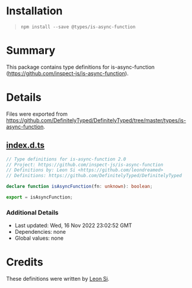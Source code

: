 # Installation
> `npm install --save @types/is-async-function`

# Summary
This package contains type definitions for is-async-function (https://github.com/inspect-js/is-async-function).

# Details
Files were exported from https://github.com/DefinitelyTyped/DefinitelyTyped/tree/master/types/is-async-function.
## [index.d.ts](https://github.com/DefinitelyTyped/DefinitelyTyped/tree/master/types/is-async-function/index.d.ts)
````ts
// Type definitions for is-async-function 2.0
// Project: https://github.com/inspect-js/is-async-function
// Definitions by: Leon Si <https://github.com/leondreamed>
// Definitions: https://github.com/DefinitelyTyped/DefinitelyTyped

declare function isAsyncFunction(fn: unknown): boolean;

export = isAsyncFunction;

````

### Additional Details
 * Last updated: Wed, 16 Nov 2022 23:02:52 GMT
 * Dependencies: none
 * Global values: none

# Credits
These definitions were written by [Leon Si](https://github.com/leondreamed).
